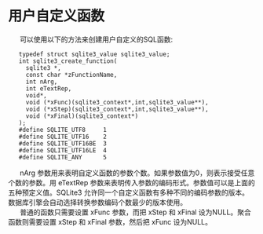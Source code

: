 # 用户自定义函数
&nbsp;&nbsp;&nbsp;&nbsp;&nbsp;&nbsp;可以使用以下的方法来创建用户自定义的SQL函数:

       typedef struct sqlite3_value sqlite3_value;
       int sqlite3_create_function(
         sqlite3 *,
         const char *zFunctionName,
         int nArg,
         int eTextRep,
         void*,
         void (*xFunc)(sqlite3_context*,int,sqlite3_value**),
         void (*xStep)(sqlite3_context*,int,sqlite3_value**),
         void (*xFinal)(sqlite3_context*)
       );
       #define SQLITE_UTF8     1
       #define SQLITE_UTF16    2
       #define SQLITE_UTF16BE  3
       #define SQLITE_UTF16LE  4
       #define SQLITE_ANY      5

&nbsp;&nbsp;&nbsp;&nbsp;&nbsp;&nbsp;nArg 参数用来表明自定义函数的参数个数。如果参数值为0，则表示接受任意个数的参数。用 eTextRep 参数来表明传入参数的编码形式。参数值可以是上面的五种预定义值。SQLite3 允许同一个自定义函数有多种不同的编码参数的版本。数据库引擎会自动选择转换参数编码个数最少的版本使用。<br>
&nbsp;&nbsp;&nbsp;&nbsp;&nbsp;&nbsp;普通的函数只需要设置 xFunc 参数，而把 xStep 和 xFinal 设为NULL。聚合函数则需要设置 xStep 和 xFinal 参数，然后把 xFunc 设为NULL。
